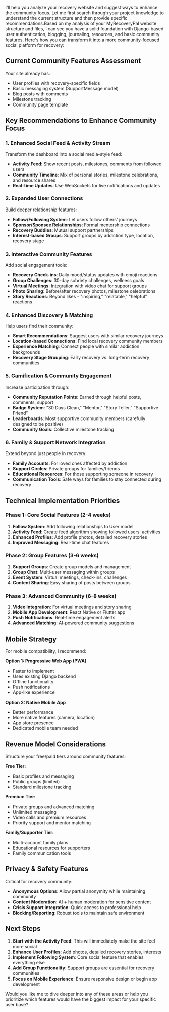 I'll help you analyze your recovery website and suggest ways to enhance the community focus. Let me first search through your project knowledge to understand the current structure and then provide specific recommendations.Based on my analysis of your MyRecoveryPal website structure and files, I can see you have a solid foundation with Django-based user authentication, blogging, journaling, resources, and basic community features. Here's how you can transform it into a more community-focused social platform for recovery:

## **Current Community Features Assessment**

Your site already has:
- User profiles with recovery-specific fields
- Basic messaging system (SupportMessage model)
- Blog posts with comments
- Milestone tracking
- Community page template

## **Key Recommendations to Enhance Community Focus**

### **1. Enhanced Social Feed & Activity Stream**
Transform the dashboard into a social media-style feed:
- **Activity Feed**: Show recent posts, milestones, comments from followed users
- **Community Timeline**: Mix of personal stories, milestone celebrations, and resource shares
- **Real-time Updates**: Use WebSockets for live notifications and updates

### **2. Expanded User Connections**
Build deeper relationship features:
- **Follow/Following System**: Let users follow others' journeys
- **Sponsor/Sponsee Relationships**: Formal mentorship connections
- **Recovery Buddies**: Mutual support partnerships
- **Interest-based Groups**: Support groups by addiction type, location, recovery stage

### **3. Interactive Community Features**
Add social engagement tools:
- **Recovery Check-ins**: Daily mood/status updates with emoji reactions
- **Group Challenges**: 30-day sobriety challenges, wellness goals
- **Virtual Meetings**: Integration with video chat for support groups
- **Photo Sharing**: Before/after recovery photos, milestone celebrations
- **Story Reactions**: Beyond likes - "inspiring," "relatable," "helpful" reactions

### **4. Enhanced Discovery & Matching**
Help users find their community:
- **Smart Recommendations**: Suggest users with similar recovery journeys
- **Location-based Connections**: Find local recovery community members
- **Experience Matching**: Connect people with similar addiction backgrounds
- **Recovery Stage Grouping**: Early recovery vs. long-term recovery communities

### **5. Gamification & Community Engagement**
Increase participation through:
- **Community Reputation Points**: Earned through helpful posts, comments, support
- **Badge System**: "30 Days Clean," "Mentor," "Story Teller," "Supportive Friend"
- **Leaderboards**: Most supportive community members (carefully designed to be positive)
- **Community Goals**: Collective milestone tracking

### **6. Family & Support Network Integration**
Extend beyond just people in recovery:
- **Family Accounts**: For loved ones affected by addiction
- **Support Circles**: Private groups for families/friends
- **Educational Resources**: For those supporting someone in recovery
- **Communication Tools**: Safe ways for families to stay connected during recovery

## **Technical Implementation Priorities**

### **Phase 1: Core Social Features (2-4 weeks)**
1. **Follow System**: Add following relationships to User model
2. **Activity Feed**: Create feed algorithm showing followed users' activities  
3. **Enhanced Profiles**: Add profile photos, detailed recovery stories
4. **Improved Messaging**: Real-time chat features

### **Phase 2: Group Features (3-6 weeks)**
1. **Support Groups**: Create group models and management
2. **Group Chat**: Multi-user messaging within groups
3. **Event System**: Virtual meetings, check-ins, challenges
4. **Content Sharing**: Easy sharing of posts between groups

### **Phase 3: Advanced Community (6-8 weeks)**
1. **Video Integration**: For virtual meetings and story sharing
2. **Mobile App Development**: React Native or Flutter app
3. **Push Notifications**: Real-time engagement alerts
4. **Advanced Matching**: AI-powered community suggestions

## **Mobile Strategy**

For mobile compatibility, I recommend:

**Option 1: Progressive Web App (PWA)**
- Faster to implement
- Uses existing Django backend
- Offline functionality
- Push notifications
- App-like experience

**Option 2: Native Mobile App**
- Better performance
- More native features (camera, location)
- App store presence
- Dedicated mobile team needed

## **Revenue Model Considerations**

Structure your free/paid tiers around community features:

**Free Tier:**
- Basic profiles and messaging
- Public groups (limited)
- Standard milestone tracking

**Premium Tier:**
- Private groups and advanced matching
- Unlimited messaging
- Video calls and premium resources
- Priority support and mentor matching

**Family/Supporter Tier:**
- Multi-account family plans
- Educational resources for supporters
- Family communication tools

## **Privacy & Safety Features**

Critical for recovery community:
- **Anonymous Options**: Allow partial anonymity while maintaining community
- **Content Moderation**: AI + human moderation for sensitive content
- **Crisis Support Integration**: Quick access to professional help
- **Blocking/Reporting**: Robust tools to maintain safe environment

## **Next Steps**

1. **Start with the Activity Feed**: This will immediately make the site feel more social
2. **Enhance User Profiles**: Add photos, detailed recovery stories, interests
3. **Implement Following System**: Core social feature that enables everything else
4. **Add Group Functionality**: Support groups are essential for recovery communities
5. **Focus on Mobile Experience**: Ensure responsive design or begin app development

Would you like me to dive deeper into any of these areas or help you prioritize which features would have the biggest impact for your specific user base?